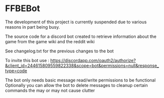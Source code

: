 # FFBEBot

The development of this project is currently suspended due to various reasons in part being busy.

The source code for a discord bot created to retrieve information about the game from the game wiki and the reddit wiki

See changelog.txt for the previous changes to the bot

To invite this bot use : https://discordapp.com/oauth2/authorize?&client_id=244615809559822338&scope=bot&permissions=null&response_type=code

The bot only needs basic message read/write permissions to be functional
Optionally you can allow the bot to delete messages to cleanup certain commands the may or may not cause clutter
